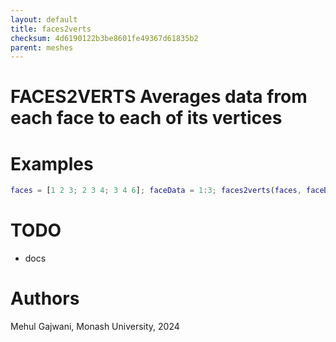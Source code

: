 ```yaml
---
layout: default
title: faces2verts
checksum: 4d6190122b3be8601fe49367d61835b2
parent: meshes
---
```



 
# FACES2VERTS Averages data from each face to each of its vertices
 
# Examples
```matlab
faces = [1 2 3; 2 3 4; 3 4 6]; faceData = 1:3; faces2verts(faces, faceData)
```
 
# TODO
-  docs 
 
# Authors

Mehul Gajwani, Monash University, 2024


